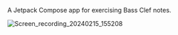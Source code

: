 A Jetpack Compose app for exercising Bass Clef notes.


![Screen_recording_20240215_155208](https://github.com/Ercan-Ozturk/SightReadingExercise/assets/58106045/1aac973d-7750-4a37-956e-2f5845705e0a)
